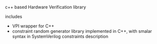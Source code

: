 
c++ based Hardware Verification library

includes 
 - VPI wrapper for C++
 - constraint random generator library implemented in C++, 
   with smalar syntax in SystemVerilog constraints description
